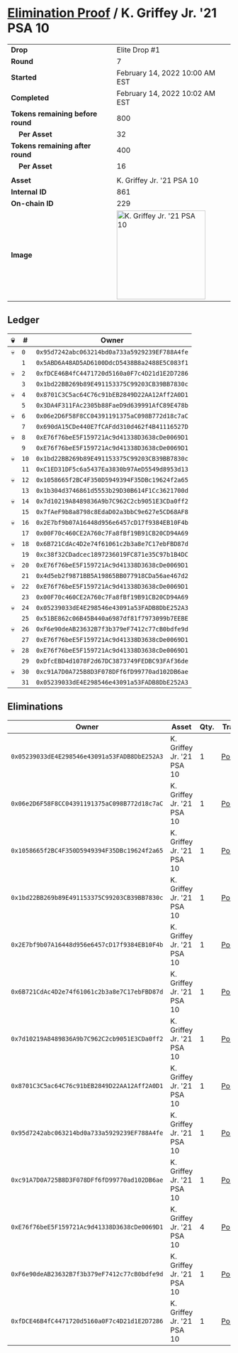 # [Elimination Proof](./readme.md) / K. Griffey Jr. &#039;21 PSA 10

|||
|---|---|
| **Drop** | Elite Drop #1 |
| **Round** | 7 |
| **Started** | February 14, 2022 10:00 AM EST |
| **Completed** | February 14, 2022 10:02 AM EST |
| **Tokens remaining before round** | 800 |
| **&nbsp;&nbsp;&nbsp;&nbsp;Per Asset** | 32 |
| **Tokens remaining after round** | 400 |
| **&nbsp;&nbsp;&nbsp;&nbsp;Per Asset** | 16 |
| | |
| **Asset** | K. Griffey Jr. &#039;21 PSA 10 |
| **Internal ID** | 861 |
| **On-chain ID** | 229 |
| **Image** | <img src="https://tcdn.blokpax.com/95836cf2-27bc-413a-988b-ae188e57c234/56e31a2f7d1d0eab1712c0464d3df62cf527a5ce9d8b836fea6e33d72bd8c0ff.png" height="200" alt="K. Griffey Jr. &#039;21 PSA 10" /> |

## Ledger

| 💀 | # | Owner |
| --- | --- | --- |
| 💀 | `0` | `0x95d7242abc063214bd0a733a5929239EF788A4fe` |
|  | `1` | `0x5ABD6A48AD5AD6100DdcD5438B8a2488E5C083f1` |
| 💀 | `2` | `0xfDCE46B4fC4471720d5160a0F7c4D21d1E2D7286` |
|  | `3` | `0x1bd22BB269b89E491153375C99203CB39BB7830c` |
| 💀 | `4` | `0x8701C3C5ac64C76c91bEB2849D22AA12Aff2A0D1` |
|  | `5` | `0x3DA4F311FAc2305b88FaeD9d639991AfC89E478b` |
| 💀 | `6` | `0x06e2D6F58F8CC04391191375aC098B772d18c7aC` |
|  | `7` | `0x690dA15CDe440E7fCAFdd310d462f4B41116527D` |
| 💀 | `8` | `0xE76f76beE5F159721Ac9d41338D3638cDe0069D1` |
|  | `9` | `0xE76f76beE5F159721Ac9d41338D3638cDe0069D1` |
| 💀 | `10` | `0x1bd22BB269b89E491153375C99203CB39BB7830c` |
|  | `11` | `0xC1ED31DF5c6a5437Ea3830b97AeD5549d8953d13` |
| 💀 | `12` | `0x1058665f2BC4F350D5949394F35DBc19624f2a65` |
|  | `13` | `0x1b304d3746861d5553b29D30B614F1Cc3621700d` |
| 💀 | `14` | `0x7d10219A8489836A9b7C962C2cb9051E3CDa0ff2` |
|  | `15` | `0x7fAeF9b8a8798c8EdaD02a3bbC9e627e5CD68AF8` |
| 💀 | `16` | `0x2E7bf9b07A16448d956e6457cD17f9384EB10F4b` |
|  | `17` | `0x00F70c460CE2A760c7Fa8fBf19B91CB20CD94A69` |
| 💀 | `18` | `0x6B721CdAc4D2e74f61061c2b3a8e7C17ebFBD87d` |
|  | `19` | `0xc38f32CDadcec1897236019FC871e35C97b1B4DC` |
| 💀 | `20` | `0xE76f76beE5F159721Ac9d41338D3638cDe0069D1` |
|  | `21` | `0x4d5eb2f9871BB5A19865BB077918CDa56ae467d2` |
| 💀 | `22` | `0xE76f76beE5F159721Ac9d41338D3638cDe0069D1` |
|  | `23` | `0x00F70c460CE2A760c7Fa8fBf19B91CB20CD94A69` |
| 💀 | `24` | `0x05239033dE4E298546e43091a53FADB8DbE252A3` |
|  | `25` | `0x51BE862c06B45B440a6987df81f7973099b7EEBE` |
| 💀 | `26` | `0xF6e90deAB23632B7f3b379eF7412c77cB0bdfe9d` |
|  | `27` | `0xE76f76beE5F159721Ac9d41338D3638cDe0069D1` |
| 💀 | `28` | `0xE76f76beE5F159721Ac9d41338D3638cDe0069D1` |
|  | `29` | `0xDfcEBD4d1078F2d67DC3873749FEDBC93FAf36de` |
| 💀 | `30` | `0xc91A7D0A725B8D3F078DFf6fD99770ad102DB6ae` |
|  | `31` | `0x05239033dE4E298546e43091a53FADB8DbE252A3` |


## Eliminations

| Owner | Asset | Qty. | Transaction |
| --- | --- | --- | --- |
| `0x05239033dE4E298546e43091a53FADB8DbE252A3` | K. Griffey Jr. '21 PSA 10 | 1 | [Polygonscan](https://polygonscan.com/tx/0xef1f70dd29a2ef2001109a475611e92f511085c2ca23fd5733fa9d79823d7b2d) |
| `0x06e2D6F58F8CC04391191375aC098B772d18c7aC` | K. Griffey Jr. '21 PSA 10 | 1 | [Polygonscan](https://polygonscan.com/tx/0x1b6f328e384733b993283db2a28c72d375e1e75a7aea340d0c2259a1c795ddf0) |
| `0x1058665f2BC4F350D5949394F35DBc19624f2a65` | K. Griffey Jr. '21 PSA 10 | 1 | [Polygonscan](https://polygonscan.com/tx/0xa45055804a58e5c38d22c5bd90c25af2bbc0e91e2cb70a323b17cc00c74c62ab) |
| `0x1bd22BB269b89E491153375C99203CB39BB7830c` | K. Griffey Jr. '21 PSA 10 | 1 | [Polygonscan](https://polygonscan.com/tx/0xb88f9c71be823729de15f9f04d57234d98a935b4659c20d5868fe5e31919a5c1) |
| `0x2E7bf9b07A16448d956e6457cD17f9384EB10F4b` | K. Griffey Jr. '21 PSA 10 | 1 | [Polygonscan](https://polygonscan.com/tx/0xf46f76ccdb3021195719b0ff07a6c65391d8ec91fc4b72044cbcbe4a962d6dee) |
| `0x6B721CdAc4D2e74f61061c2b3a8e7C17ebFBD87d` | K. Griffey Jr. '21 PSA 10 | 1 | [Polygonscan](https://polygonscan.com/tx/0x2d41f1096e6d62771f30acff8441319b6caf490140865ef3f4eb75b026ad991a) |
| `0x7d10219A8489836A9b7C962C2cb9051E3CDa0ff2` | K. Griffey Jr. '21 PSA 10 | 1 | [Polygonscan](https://polygonscan.com/tx/0x9a9b4aafb7e836dde17d13e0a6ed1e2bdee19be92b54c11257518da4c51a21e2) |
| `0x8701C3C5ac64C76c91bEB2849D22AA12Aff2A0D1` | K. Griffey Jr. '21 PSA 10 | 1 | [Polygonscan](https://polygonscan.com/tx/0xd09a5074f76a3590230b2b232e4cbd2b212ca2ea2d25ad5f4a2f2cc93cc696e1) |
| `0x95d7242abc063214bd0a733a5929239EF788A4fe` | K. Griffey Jr. '21 PSA 10 | 1 | [Polygonscan](https://polygonscan.com/tx/0x6252e1e336a848adad843c2c7680ee9bc2934b06ea02b530b5c1e86dd5b2a0b2) |
| `0xc91A7D0A725B8D3F078DFf6fD99770ad102DB6ae` | K. Griffey Jr. '21 PSA 10 | 1 | [Polygonscan](https://polygonscan.com/tx/0x83d61424bddbf8a486835f0cabfc6e6ca8d1aaae566b8594f954871d3017edbe) |
| `0xE76f76beE5F159721Ac9d41338D3638cDe0069D1` | K. Griffey Jr. '21 PSA 10 | 4 | [Polygonscan](https://polygonscan.com/tx/0xf296dacee3855f0f588592d0961b56d876bacbdc6196cc4d9ed737e8e128b60e) |
| `0xF6e90deAB23632B7f3b379eF7412c77cB0bdfe9d` | K. Griffey Jr. '21 PSA 10 | 1 | [Polygonscan](https://polygonscan.com/tx/0x23fe2c6e9615ee46f7524173b7534ba5f0b033fd7ae93adf2ffbc1be9eac1f4d) |
| `0xfDCE46B4fC4471720d5160a0F7c4D21d1E2D7286` | K. Griffey Jr. '21 PSA 10 | 1 | [Polygonscan](https://polygonscan.com/tx/0x9c4d640d5fdfe85b9b58f5e39bbd1f4f61d87a941c6ad1792291c4c3f85dfbaf) |
